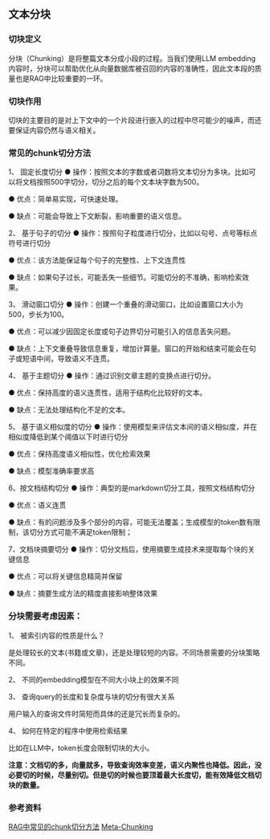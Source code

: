 ## 文本分块

### 切块定义
分块（Chunking）是将整篇文本分成小段的过程。当我们使用LLM embedding内容时，分块可以帮助优化从向量数据库被召回的内容的准确性，因此文本段的质量也是RAG中比较重要的一环。

### 切块作用

切块的主要目的是对上下文中的一个片段进行嵌入的过程中尽可能少的噪声，而还要保证内容仍然与语义相关。



### 常见的chunk切分方法

1、  固定长度切分
● 操作：按照文本的字数或者词数将文本切分为多块。比如可以将文档按照500字切分，切分之后的每个文本块字数为500。

● 优点：简单易实现，可快速处理。

● 缺点：可能会导致上下文断裂，影响重要的语义信息。

2、  基于句子的切分
● 操作：按照句子粒度进行切分，比如以句号、点号等标点符号进行切分

● 优点：该方法能保证每个句子的完整性、上下文连贯性

● 缺点：如果句子过长，可能丢失一些细节。可能切分的不准确，影响检索效果。

3、  滑动窗口切分
● 操作：创建一个重叠的滑动窗口，比如设置窗口大小为500，步长为100。

● 优点：可以减少因固定长度或句子边界切分可能引入的信息丢失问题。

● 缺点：上下文重叠导致信息重复，增加计算量。窗口的开始和结束可能会在句子或短语中间，导致语义不连贯。

4、  基于主题切分
● 操作：通过识别文章主题的变换点进行切分。

● 优点：保持高度的语义连贯性，适用于结构化比较好的文本。

● 缺点：无法处理结构化不足的文本。

5、  基于语义相似度的切分
● 操作：使用模型来评估文本间的语义相似度，并在相似度降低到某个阈值以下时进行切分

● 优点：保持高度语义相似性，优化检索效果

● 缺点：模型准确率要求高

6、按文档结构切分
● 操作：典型的是markdown切分工具，按照文档结构切分

● 优点：语义连贯

● 缺点：有的问题涉及多个部分的内容，可能无法覆盖；生成模型的token数有限制，该切分方式可能不满足token限制；

7、文档块摘要切分
● 操作：切分文档后，使用摘要生成技术来提取每个块的关键信息

● 优点：可以将关键信息精简并保留

● 缺点：摘要生成方法的精度直接影响整体效果

### 分块需要考虑因素：
1、  被索引内容的性质是什么？

是处理较长的文本(书籍或文章)，还是处理较短的内容。不同场景需要的分块策略不同。

2、  不同的embedding模型在不同大小块上的效果不同

3、  查询query的长度和复杂度与块的切分有很大关系

用户输入的查询文件时简短而具体的还是冗长而复杂的。

4、  如何在特定的程序中使用检索结果

比如在LLM中，token长度会限制切块的大小。

**注意：文档切的多，向量就多，导致查询效率变差，语义内聚性也降低。因此，没必要切的时候，尽量别切。但是切的时候也要顶着最大长度切，能有效降低文档切块的数量。**


### 参考资料
[RAG中常见的chunk切分方法](https://www.ctyun.cn/developer/article/551915360890949)
[Meta-Chunking](https://github.com/IAAR-Shanghai/Meta-Chunking#/)